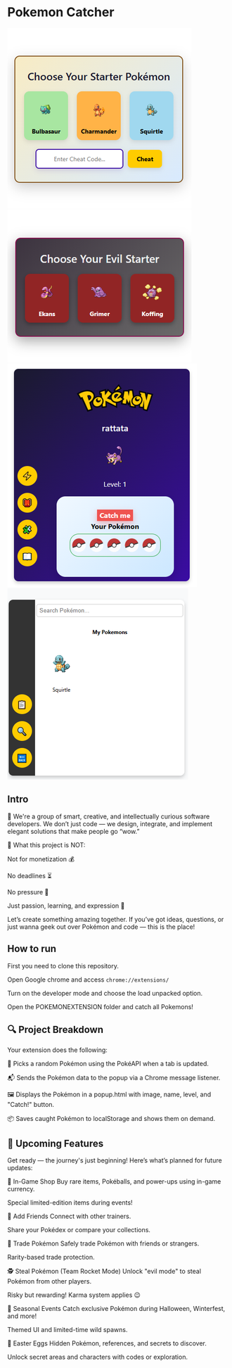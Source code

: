 # Pokemon Catcher

![Alt text](assets/intro1.PNG "Overview")
![Alt text](assets/intro2.PNG "Overview")
![Alt text](assets/intro3.PNG "Overview")
![Alt text](assets/intro4.PNG "Overview")


## Intro


🧠 We're a group of smart, creative, and intellectually curious software developers.
We don’t just code — we design, integrate, and implement elegant solutions that make people go “wow.”

🎯 What this project is NOT:

Not for monetization 💰

No deadlines ⏳

No pressure 🚫

Just passion, learning, and expression 🚀


Let’s create something amazing together. If you’ve got ideas, questions, or just wanna geek out over Pokémon and code — this is the place!

## How to run

First you need to clone this repository.

Open Google chrome and access `chrome://extensions/`

Turn on the developer mode and choose the load unpacked option.

Open the POKEMONEXTENSION folder and catch all Pokemons!

## 🔍 Project Breakdown
Your extension does the following:

  🧠 Picks a random Pokémon using the PokéAPI when a tab is updated.
  
  📬 Sends the Pokémon data to the popup via a Chrome message listener.
  
  🖼️ Displays the Pokémon in a popup.html with image, name, level, and "Catch!" button.
  
  📦 Saves caught Pokémon to localStorage and shows them on demand.

## 🚧 Upcoming Features
Get ready — the journey's just beginning! Here’s what’s planned for future updates:

🛒 In-Game Shop
Buy rare items, Pokéballs, and power-ups using in-game currency.

Special limited-edition items during events!

👥 Add Friends
Connect with other trainers.

Share your Pokédex or compare your collections.

🔁 Trade Pokémon
Safely trade Pokémon with friends or strangers.

Rarity-based trade protection.

🕵️ Steal Pokémon (Team Rocket Mode)
Unlock "evil mode" to steal Pokémon from other players.

Risky but rewarding! Karma system applies 😉

🎉 Seasonal Events
Catch exclusive Pokémon during Halloween, Winterfest, and more!

Themed UI and limited-time wild spawns.

🥚 Easter Eggs
Hidden Pokémon, references, and secrets to discover.

Unlock secret areas and characters with codes or exploration.


